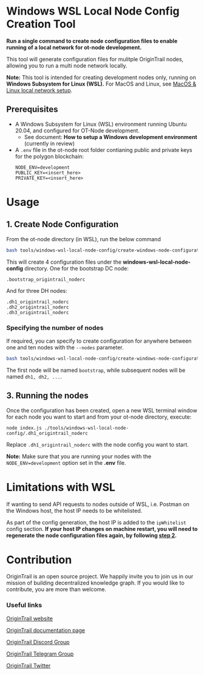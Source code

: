 Windows WSL Local Node Config Creation Tool
========================

**Run a single command to create node configuration files to enable running of a local network for ot-node development.**

This tool will generate configuration files for mulitple OriginTrail nodes, allowing you to run a multi node network locally.

**Note:** This tool is intended for creating development nodes only, running on **Windows Subsystem for Linux (WSL).** For MacOS and Linux, see [MacOS & Linux local network setup]([https://docs.origintrail.io/dkg-v6-upcoming-version/setting-up-your-development-environment#running-multiple-nodes-in-local).

## Prerequisites

* A Windows Subsystem for Linux (WSL) environment running Ubuntu 20.04, and configured for OT-Node development.
  * See document: **How to setup a Windows development environment** (currently in review)
* A `.env` file in the ot-node root folder contianing public and private keys for the polygon blockchain:
    ```dotenv
    NODE_ENV=development
    PUBLIC_KEY=<insert_here>
    PRIVATE_KEY=<insert_here>
    ```

Usage
=====

## 1. <a href="#steptwo"></a>Create Node Configuration

From the ot-node directory (in WSL), run the below command

```bash
bash tools/windows-wsl-local-node-config/create-windows-node-configuration.sh
```

This will create 4 configuration files under the **windows-wsl-local-node-config** directory. One for the bootstrap DC node:

```
.bootstrap_origintrail_noderc
```
And for three DH nodes:
```
.dh1_origintrail_noderc
.dh2_origintrail_noderc
.dh3_origintrail_noderc
```

### Specifying the number of nodes

If required, you can specify to create configuration for anywhere between one and ten nodes with the `--nodes` parameter.

```bash
bash tools/windows-wsl-local-node-config/create-windows-node-configuration.sh --nodes=10
```

The first node will be named `bootstrap`, while subsequent nodes will be named `dh1, dh2, ...`.

## 3. Running the nodes

Once the configuration has been created, open a new WSL terminal window for each node you want to start and from your ot-node directory, execute:

```
node index.js ./tools/windows-wsl-local-node-config/.dh1_origintrail_noderc
```

Replace `.dh1_origintrail_noderc` with the node config you want to start.

**Note:** Make sure that you are running your nodes with the `NODE_ENV=development` option set in the **.env** file.

Limitations with WSL 
============

If wanting to send API requests to nodes outside of WSL, i.e. Postman on the Windows host, the host IP needs to be whitelisted. 

As part of the config generation, the host IP is added to the `ipWhitelist` config section. **If your host IP changes on machine restart, you will need to regenerate the node configuration files again, by following [step 2](#steptwo).**

Contribution
============

OriginTrail is an open source project. We happily invite you to join us in our mission of building decentralized knowledge graph. If you would like to contribute, you are more than welcome.


### Useful links


[OriginTrail website](https://origintrail.io)

[OriginTrail documentation page](http://docs.origintrail.io)

[OriginTrail Discord Group](https://discordapp.com/invite/FCgYk2S)

[OriginTrail Telegram Group](https://t.me/origintrail)

[OriginTrail Twitter](https://twitter.com/origin_trail)

